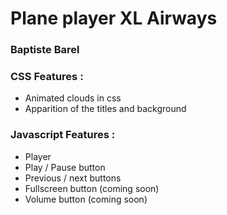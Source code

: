 # Plane player XL Airways
### Baptiste Barel

### CSS Features :

* Animated clouds in css
* Apparition of the titles and background

### Javascript Features :

* Player
* Play / Pause button 
* Previous / next buttons
* Fullscreen button (coming soon)
* Volume button (coming soon)
